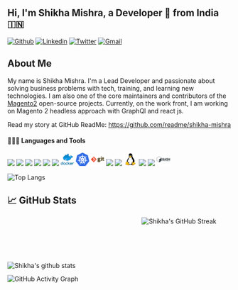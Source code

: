 ## Hi, I'm Shikha Mishra, a Developer 🚀 from India :india:
<p align='center'>
</p>


[![Github](https://img.shields.io/github/followers/shikhamis11?label=Follow&style=social)](https://github.com/shikhamis11)
[![Linkedin](https://img.shields.io/badge/-LinkedIn-blue?style=flat&logo=Linkedin&logoColor=white)](https://www.linkedin.com/in/shikhamishra03/)
[![Twitter](https://img.shields.io/badge/-Twitter-blue?style=flat&labelColor=white&logo=twitter&logoColor=blue)](https://twitter.com/shikhamishra03/)
[![Gmail](https://img.shields.io/badge/-Gmail-c14438?style=flat&logo=Gmail&logoColor=white)](mailto:mshikha1103@gmail.com)

<h2>About Me</h2>

My name is Shikha Mishra. I'm a Lead Developer and passionate about solving business problems with tech, training, and learning new technologies. I am also one of the core maintainers and contributors of the [Magento2](https://github.com/magento/magento2) open-source projects. Currently, on the work front, I am working on Magento 2 headless approach with GraphQl and react js.  

Read my story at GitHub ReadMe: https://github.com/readme/shikha-mishra
  
#### 👩🏻‍💻 Languages and Tools <br />
  <code><img height="30" src="https://camo.githubusercontent.com/0820c1fdc109ef1a714e21784da3c1b075213f3b4420b4c48a394373078f5bd7/68747470733a2f2f7374617469632e6d6167656e746f2e636f6d2f73697465732f616c6c2f7468656d65732f6d6167656e746f2f6c6f676f2e737667"></code>
  <code><img height="30" src="https://camo.githubusercontent.com/ee7c2a37b02913fa0c8391d5ac4902336333e57dde7ab47ace2fb2e01ed1682e/68747470733a2f2f7777772e7068702e6e65742f696d616765732f6c6f676f732f6e65772d7068702d6c6f676f2e737667"></code>
  <code><img height="30" src="https://avatars.githubusercontent.com/u/12972006?s=200&v=4"></code>
  <code><img height="30" src="https://d33wubrfki0l68.cloudfront.net/554c3b0e09cf167f0281fda839a5433f2040b349/ecfc9/img/header_logo.svg"></code>
  <code><img height="20" src="https://user-images.githubusercontent.com/3104648/28351989-7f68389e-6c4b-11e7-9bf2-e9fcd4977e7a.png"></code>
  <code><img height="30" src="https://avatars.githubusercontent.com/u/2452804?s=200&v=4"></code>
  <code><img height="30" src="https://raw.githubusercontent.com/github/explore/80688e429a7d4ef2fca1e82350fe8e3517d3494d/topics/docker/docker.png"></code>
  <code><img height="30" src="https://github.com/kubernetes/kubernetes/blob/master/logo/logo.png"></code> 
  <code><img height="30" src="https://raw.githubusercontent.com/github/explore/80688e429a7d4ef2fca1e82350fe8e3517d3494d/topics/git/git.png"></code>
  <code><img height="30" src="https://github.githubassets.com/images/modules/logos_page/GitHub-Mark.png"></code>
  <code><img height="30" src="https://about.gitlab.com/images/icons/logos/slp-logo.svg"></code> 
  <code><img height="30" src="https://raw.githubusercontent.com/github/explore/80688e429a7d4ef2fca1e82350fe8e3517d3494d/topics/linux/linux.png"></code> 
  <code><img height="30" src="https://avatars.githubusercontent.com/u/3299148?s=200&v=4"></code> 
  <code><img height="30" src="https://avatars.githubusercontent.com/in/67?s=40&v=4"></code> 
  <code><img height="30" src="https://raw.githubusercontent.com/github/explore/80688e429a7d4ef2fca1e82350fe8e3517d3494d/topics/bash/bash.png"></code>

  ![Top Langs](https://github-readme-stats.vercel.app/api/top-langs/?username=shikhamis11&theme=radical)

## &#x1f4c8; GitHub Stats

<!-- Your hits or visitors
site: http://hits.dwyl.com or https://visitor-badge.glitch.me
Both apis are in trouble due to the number of requests, if you know any other to register visitors, great
-->
<!-- <p align="center">
  <img alt="ViewCount" src="https://visitor-badge.glitch.me/badge?page_id=shikhamis11.shikhamis11" />
</p> -->

<p>
<a href="https://github-readme-stats.vercel.app/api?username=shikhamis11&show_icons=true&locale=en&count_private=true&hide_rank=false&custom_title=My%20GitHub%20Stats&disable_animations=true&theme=radical&show_icons=true&hide_border=true">
    <img style="margin-top:100px" width="40%" align="left" alt="Shikha's github stats" src="https://github-readme-stats.vercel.app/api?username=shikhamis11&show_icons=true&locale=en&count_private=true&hide_rank=false&custom_title=My%20GitHub%20Stats&disable_animations=true&theme=radical&show_icons=true&hide_border=true" />
</a>
 
<a href="https://github-readme-streak-stats.herokuapp.com/?user=shikhamis11&theme=radical&show_icons=true&hide_border=true">
    <img width="40%" align="right" alt="Shikha's GitHub Streak" src="https://github-readme-streak-stats.herokuapp.com/?user=shikhamis11&theme=radical&show_icons=true&hide_border=true" /><br /><br /><br />
</a>

<br /><br /><br />
  
![GitHub Activity Graph](https://activity-graph.herokuapp.com/graph?username=shikhamis11&theme=radical)

<p>
